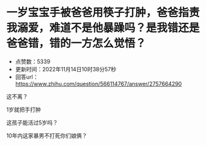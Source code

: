 # 一岁宝宝手被爸爸用筷子打肿，爸爸指责我溺爱，难道不是他暴躁吗？是我错还是爸爸错，错的一方怎么觉悟？
- 点赞数：5339
- 更新时间：2022年11月14日10时38分57秒
- 回答url：https://www.zhihu.com/question/566114767/answer/2757664290
<body>
 <p data-pid="73D5QUB0">这不离？</p>
 <p data-pid="apjRuHka">1岁就把手打肿</p>
 <p data-pid="3fRAHaBI">这孩子能活过5岁吗？</p>
 <p data-pid="m6aJIi0_">10年内这家暴男不打死你们娘俩？</p>
</body>